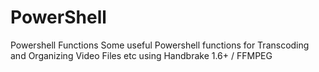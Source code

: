 # PowerShell
Powershell Functions
Some useful Powershell functions for Transcoding and Organizing Video Files etc using Handbrake 1.6+ / FFMPEG
